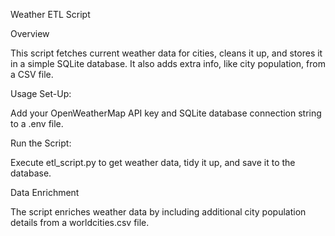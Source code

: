 Weather ETL Script

Overview

This script fetches current weather data for cities, cleans it up, and stores it in a simple SQLite database. It also adds extra info, like city population, from a CSV file.

Usage
Set-Up:

Add your OpenWeatherMap API key and SQLite database connection string to a .env file.

Run the Script:

Execute etl_script.py to get weather data, tidy it up, and save it to the database.

Data Enrichment

The script enriches weather data by including additional city population details from a worldcities.csv file.
